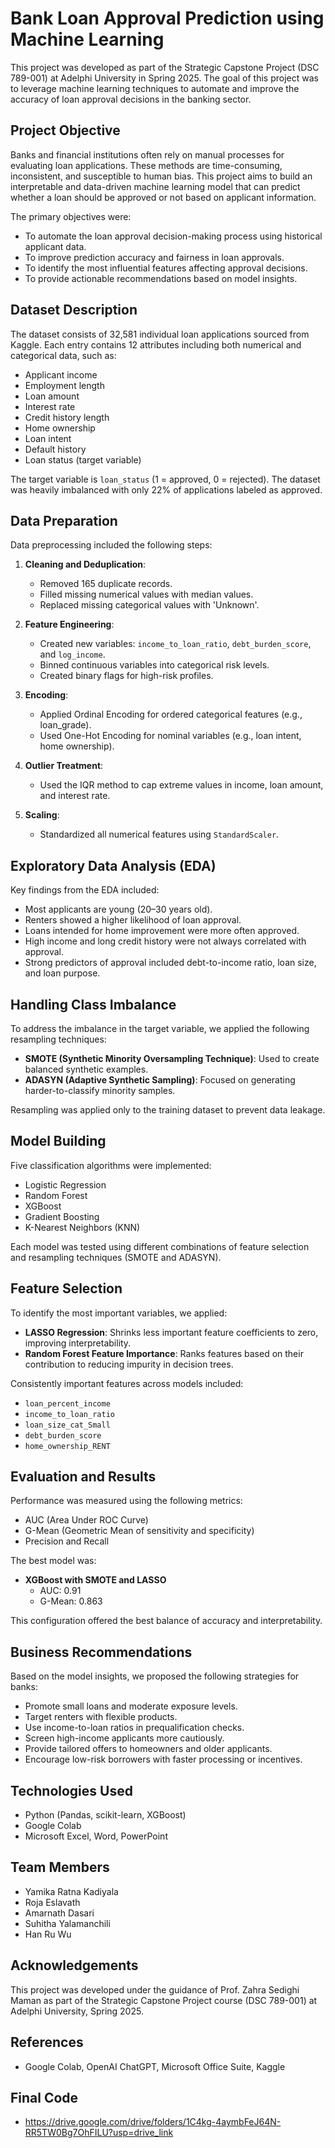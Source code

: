# Bank Loan Approval Prediction using Machine Learning

This project was developed as part of the Strategic Capstone Project (DSC 789-001) at Adelphi University in Spring 2025. The goal of this project was to leverage machine learning techniques to automate and improve the accuracy of loan approval decisions in the banking sector.

## Project Objective

Banks and financial institutions often rely on manual processes for evaluating loan applications. These methods are time-consuming, inconsistent, and susceptible to human bias. This project aims to build an interpretable and data-driven machine learning model that can predict whether a loan should be approved or not based on applicant information.

The primary objectives were:

- To automate the loan approval decision-making process using historical applicant data.
- To improve prediction accuracy and fairness in loan approvals.
- To identify the most influential features affecting approval decisions.
- To provide actionable recommendations based on model insights.

## Dataset Description

The dataset consists of 32,581 individual loan applications sourced from Kaggle. Each entry contains 12 attributes including both numerical and categorical data, such as:

- Applicant income
- Employment length
- Loan amount
- Interest rate
- Credit history length
- Home ownership
- Loan intent
- Default history
- Loan status (target variable)

The target variable is `loan_status` (1 = approved, 0 = rejected). The dataset was heavily imbalanced with only 22% of applications labeled as approved.

## Data Preparation

Data preprocessing included the following steps:

1. **Cleaning and Deduplication**:
   - Removed 165 duplicate records.
   - Filled missing numerical values with median values.
   - Replaced missing categorical values with 'Unknown'.

2. **Feature Engineering**:
   - Created new variables: `income_to_loan_ratio`, `debt_burden_score`, and `log_income`.
   - Binned continuous variables into categorical risk levels.
   - Created binary flags for high-risk profiles.

3. **Encoding**:
   - Applied Ordinal Encoding for ordered categorical features (e.g., loan_grade).
   - Used One-Hot Encoding for nominal variables (e.g., loan intent, home ownership).

4. **Outlier Treatment**:
   - Used the IQR method to cap extreme values in income, loan amount, and interest rate.

5. **Scaling**:
   - Standardized all numerical features using `StandardScaler`.

## Exploratory Data Analysis (EDA)

Key findings from the EDA included:

- Most applicants are young (20–30 years old).
- Renters showed a higher likelihood of loan approval.
- Loans intended for home improvement were more often approved.
- High income and long credit history were not always correlated with approval.
- Strong predictors of approval included debt-to-income ratio, loan size, and loan purpose.

## Handling Class Imbalance

To address the imbalance in the target variable, we applied the following resampling techniques:

- **SMOTE (Synthetic Minority Oversampling Technique)**: Used to create balanced synthetic examples.
- **ADASYN (Adaptive Synthetic Sampling)**: Focused on generating harder-to-classify minority samples.

Resampling was applied only to the training dataset to prevent data leakage.

## Model Building

Five classification algorithms were implemented:

- Logistic Regression
- Random Forest
- XGBoost
- Gradient Boosting
- K-Nearest Neighbors (KNN)

Each model was tested using different combinations of feature selection and resampling techniques (SMOTE and ADASYN).

## Feature Selection

To identify the most important variables, we applied:

- **LASSO Regression**: Shrinks less important feature coefficients to zero, improving interpretability.
- **Random Forest Feature Importance**: Ranks features based on their contribution to reducing impurity in decision trees.

Consistently important features across models included:

- `loan_percent_income`
- `income_to_loan_ratio`
- `loan_size_cat_Small`
- `debt_burden_score`
- `home_ownership_RENT`

## Evaluation and Results

Performance was measured using the following metrics:

- AUC (Area Under ROC Curve)
- G-Mean (Geometric Mean of sensitivity and specificity)
- Precision and Recall

The best model was:

- **XGBoost with SMOTE and LASSO**
  - AUC: 0.91
  - G-Mean: 0.863

This configuration offered the best balance of accuracy and interpretability.

## Business Recommendations

Based on the model insights, we proposed the following strategies for banks:

- Promote small loans and moderate exposure levels.
- Target renters with flexible products.
- Use income-to-loan ratios in prequalification checks.
- Screen high-income applicants more cautiously.
- Provide tailored offers to homeowners and older applicants.
- Encourage low-risk borrowers with faster processing or incentives.

## Technologies Used

- Python (Pandas, scikit-learn, XGBoost)
- Google Colab
- Microsoft Excel, Word, PowerPoint


## Team Members

- Yamika Ratna Kadiyala
- Roja Eslavath
- Amarnath Dasari
- Suhitha Yalamanchili
- Han Ru Wu

## Acknowledgements

This project was developed under the guidance of Prof. Zahra Sedighi Maman as part of the Strategic Capstone Project course (DSC 789-001) at Adelphi University, Spring 2025.

## References
- Google Colab, OpenAI ChatGPT, Microsoft Office Suite, Kaggle

## Final Code 
- https://drive.google.com/drive/folders/1C4kg-4aymbFeJ64N-RR5TW0Bg7OhFILU?usp=drive_link


